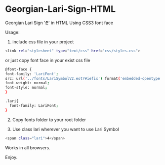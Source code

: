 # Georgian-Lari-Sign-HTML
Georgian Lari Sign '₾' in HTML Using CSS3 font face

Usage: 
1) include css file in your project 

```sh
<link rel="stylesheet" type="text/css" href="css/styles.css">
```

  or just copy font face in your exist css file
  
  ```sh
@font-face {
  font-family: 'LariFont';
  src: url('../fonts/LariSymbolV2.eot?#iefix') format('embedded-opentype'),  url('../fonts/LariSymbolV2.woff') format('woff'), url('../fonts/LariSymbolV2.ttf')  format('truetype'), url('../fonts/LariSymbolV2.svg#LariSymbolV2') format('svg');
  font-weight: normal;
  font-style: normal;
}

.lari{
	font-family: LariFont;
}

```

2) Copy fonts folder to your root folder

3) Use class lari wherever you want to use Lari Symbol

```sh
<span class="lari">4</span>
```

Works in all browsers.

Enjoy.
